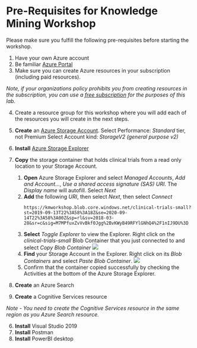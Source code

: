 # Pre-Requisites for Knowledge Mining Workshop

Please make sure you fulfill the following pre-requisites before starting the workshop.

1.	Have your own Azure account 
2.	Be familiar [Azure Portal](https://portal.azure.com)
3.	Make sure you can create Azure resources in your subscription (including paid resources).

  *Note, if your organizations policy prohibits you from creating resources in the subscription, you can use a [free subscription](https://signup.azure.com) for the purposes of this lab.*

4. Create a resource group for this workshop where you will add each of the resources you will create in the next steps.
5. **Create** an [Azure Storage Account](https://docs.microsoft.com/en-us/azure/storage/common/storage-quickstart-create-account?tabs=azure-portal).
Select Performance: *Standard* tier, not Premium
Select Account kind: *StorageV2 (general purpose v2)*
6. **Install** [Azure Storage Explorer](https://azure.microsoft.com/en-us/features/storage-explorer/)
7. **Copy** the storage container that holds clinical trials from a read only location to your Storage Account.
    1. **Open** Azure Storage Explorer and select *Managed Accounts*, *Add and Account...*, *Use a shared access signature (SAS) URI*. The *Display name* will autofill. Select *Next*
    1. **Add** the following *URI*, then select *Next*, then select *Connect*
        ```
        https://kmworkshop.blob.core.windows.net/clinical-trials-small?st=2019-09-13T22%3A58%3A18Z&se=2020-09-14T22%3A58%3A00Z&sp=rl&sv=2018-03-28&sr=c&sig=M7MPfuxZvVvBkf0Jgg%2BvKWyB49RFYlGNhQ4%2F1nIJ9DU%3D
        ```
    3. **Select** *Toggle Explorer* to view the Explorer. Right click on the *clinical-trials-small* Blob Container that you just connected to and select *Copy Blob Container*
        ![](images/copyblobcontainer.png)
    3. **Find** your Storage Account in the Explorer. Right click on its *Blob Containers* and select *Paste Blob Container*.
        ![](images/pasteblobcontainer.png)
    1. Confirm that the container copied successfully by checking the Activities at the bottom of the Azure Storage Explorer.
4.	**Create** an Azure Search

5.	**Create** a Cognitive Services resource

  *Note - You need to create the Cognitive Services resource in the same region as you Azure Search resource.*

6.	**Install** Visual Studio 2019
7. **Install** Postman
8. **Install** PowerBI desktop


